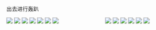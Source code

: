 出去进行轰趴

<div style="display: grid;  grid-template-columns: repeat(2, 1fr); gap: 10px;">
<div>
<img src="https://cdn.jsdelivr.net/gh/LastKnightCoder/ImgHosting3@master/微信图片_20220626185209.g7t4yuksfio.jpg" />
<img src="https://cdn.jsdelivr.net/gh/LastKnightCoder/ImgHosting3@master/微信图片_20220626185153.30c9v2qifp80.jpg" />
<img src="https://cdn.jsdelivr.net/gh/LastKnightCoder/ImgHosting3@master/微信图片_20220626185329.2dbi36jjj4e8.jpg" />
<img src="https://cdn.jsdelivr.net/gh/LastKnightCoder/ImgHosting3@master/微信图片_20220626185353.1noehj3susdc.jpg" />
<img src="https://cdn.jsdelivr.net/gh/LastKnightCoder/ImgHosting3@master/微信图片_20220626185405.1gk3me6rktc0.jpg" />
<img src="https://cdn.jsdelivr.net/gh/LastKnightCoder/ImgHosting3@master/微信图片_20220626185422.hru2orhx3cg.jpg" />
<img src="https://cdn.jsdelivr.net/gh/LastKnightCoder/ImgHosting3@master/微信图片_20220626185235.5z1uhuek8ps0.jpg" />
</div>
<div>
<img src="https://cdn.jsdelivr.net/gh/LastKnightCoder/ImgHosting3@master/微信图片_20220626185136.5gn6mx7y1z80.jpg"  />
<img src="https://cdn.jsdelivr.net/gh/LastKnightCoder/ImgHosting3@master/微信图片_20220626185229.6xkk7fzacps0.jpg" />
<img src="https://cdn.jsdelivr.net/gh/LastKnightCoder/ImgHosting3@master/微信图片_20220626185335.5njpgx5d3cw0.jpg" />
<img src="https://cdn.jsdelivr.net/gh/LastKnightCoder/ImgHosting3@master/微信图片_20220626185359.5yno23jbtfc0.jpg" />
<img src="https://cdn.jsdelivr.net/gh/LastKnightCoder/ImgHosting3@master/微信图片_20220626185413.5tpjos9htj80.jpg" />
<img src="https://cdn.jsdelivr.net/gh/LastKnightCoder/ImgHosting3@master/微信图片_20220626185300.73pwp9eu6a40.jpg" />
</div>
</div>